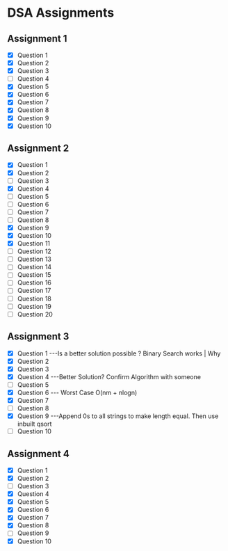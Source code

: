 # DSA Assignments

## Assignment 1
- [X] Question 1
- [X] Question 2
- [X] Question 3
- [ ] Question 4
- [X] Question 5
- [X] Question 6
- [X] Question 7
- [X] Question 8
- [X] Question 9
- [X] Question 10

## Assignment 2
- [X] Question 1
- [X] Question 2
- [ ] Question 3
- [X] Question 4
- [ ] Question 5
- [ ] Question 6
- [ ] Question 7
- [ ] Question 8
- [X] Question 9
- [X] Question 10
- [X] Question 11
- [ ] Question 12
- [ ] Question 13
- [ ] Question 14
- [ ] Question 15
- [ ] Question 16
- [ ] Question 17
- [ ] Question 18
- [ ] Question 19
- [ ] Question 20

## Assignment 3
- [X] Question 1 ---Is a better solution possible ? Binary Search works | Why
- [X] Question 2
- [X] Question 3
- [X] Question 4 ---Better Solution? Confirm Algorithm with someone
- [ ] Question 5
- [X] Question 6 --- Worst Case O(nm + nlogn) 
- [X] Question 7
- [ ] Question 8
- [X] Question 9 ---Append 0s to all strings to make length equal. Then use inbuilt qsort
- [ ] Question 10

## Assignment 4
- [X] Question 1
- [X] Question 2
- [ ] Question 3
- [X] Question 4
- [X] Question 5
- [X] Question 6
- [X] Question 7
- [X] Question 8
- [ ] Question 9
- [X] Question 10
